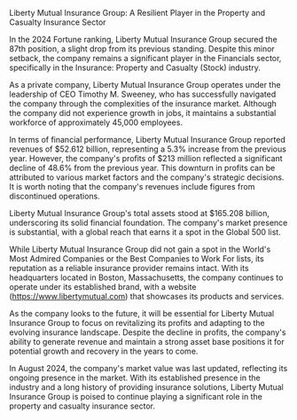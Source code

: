 Liberty Mutual Insurance Group: A Resilient Player in the Property and Casualty Insurance Sector

In the 2024 Fortune ranking, Liberty Mutual Insurance Group secured the 87th position, a slight drop from its previous standing. Despite this minor setback, the company remains a significant player in the Financials sector, specifically in the Insurance: Property and Casualty (Stock) industry.

As a private company, Liberty Mutual Insurance Group operates under the leadership of CEO Timothy M. Sweeney, who has successfully navigated the company through the complexities of the insurance market. Although the company did not experience growth in jobs, it maintains a substantial workforce of approximately 45,000 employees.

In terms of financial performance, Liberty Mutual Insurance Group reported revenues of $52.612 billion, representing a 5.3% increase from the previous year. However, the company's profits of $213 million reflected a significant decline of 48.6% from the previous year. This downturn in profits can be attributed to various market factors and the company's strategic decisions. It is worth noting that the company's revenues include figures from discontinued operations.

Liberty Mutual Insurance Group's total assets stood at $165.208 billion, underscoring its solid financial foundation. The company's market presence is substantial, with a global reach that earns it a spot in the Global 500 list.

While Liberty Mutual Insurance Group did not gain a spot in the World's Most Admired Companies or the Best Companies to Work For lists, its reputation as a reliable insurance provider remains intact. With its headquarters located in Boston, Massachusetts, the company continues to operate under its established brand, with a website (https://www.libertymutual.com) that showcases its products and services.

As the company looks to the future, it will be essential for Liberty Mutual Insurance Group to focus on revitalizing its profits and adapting to the evolving insurance landscape. Despite the decline in profits, the company's ability to generate revenue and maintain a strong asset base positions it for potential growth and recovery in the years to come.

In August 2024, the company's market value was last updated, reflecting its ongoing presence in the market. With its established presence in the industry and a long history of providing insurance solutions, Liberty Mutual Insurance Group is poised to continue playing a significant role in the property and casualty insurance sector.
